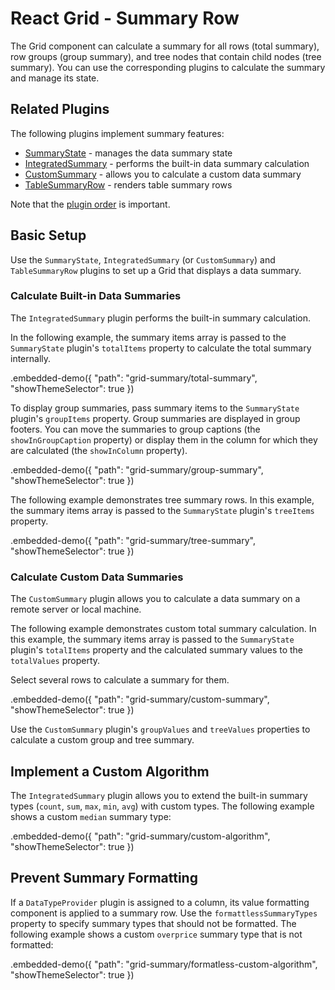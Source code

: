 # React Grid - Summary Row

The Grid component can calculate a summary for all rows (total summary), row groups (group summary), and tree nodes that contain child nodes (tree summary). You can use the corresponding plugins to calculate the summary and manage its state.

## Related Plugins

The following plugins implement summary features:

- [SummaryState](../reference/summary-state.md) - manages the data summary state
- [IntegratedSummary](../reference/integrated-summary.md) - performs the built-in data summary calculation
- [CustomSummary](../reference/custom-summary.md) - allows you to calculate a custom data summary
- [TableSummaryRow](../reference/table-summary-row.md) - renders table summary rows

Note that the [plugin order](./plugin-overview.md#plugin-order) is important.

## Basic Setup

Use the `SummaryState`, `IntegratedSummary` (or `CustomSummary`) and `TableSummaryRow` plugins to set up a Grid that displays a data summary.

### Calculate Built-in Data Summaries

The `IntegratedSummary` plugin performs the built-in summary calculation.

In the following example, the summary items array is passed to the `SummaryState` plugin's `totalItems` property to calculate the total summary internally.

.embedded-demo({ "path": "grid-summary/total-summary", "showThemeSelector": true })

To display group summaries, pass summary items to the `SummaryState` plugin's `groupItems` property. Group summaries are displayed in group footers. You can move the summaries to group captions (the `showInGroupCaption` property) or display them in the column for which they are calculated (the `showInColumn` property).

.embedded-demo({ "path": "grid-summary/group-summary", "showThemeSelector": true })

The following example demonstrates tree summary rows. In this example, the summary items array is passed to the `SummaryState` plugin's `treeItems` property.

.embedded-demo({ "path": "grid-summary/tree-summary", "showThemeSelector": true })

### Calculate Custom Data Summaries

The `CustomSummary` plugin allows you to calculate a data summary on a remote server or local machine.

The following example demonstrates custom total summary calculation. In this example, the summary items array is passed to the `SummaryState` plugin's `totalItems` property and the calculated summary values to the `totalValues` property.

Select several rows to calculate a summary for them.

.embedded-demo({ "path": "grid-summary/custom-summary", "showThemeSelector": true })

Use the `CustomSummary` plugin's `groupValues` and `treeValues` properties to calculate a custom group and tree summary.

## Implement a Custom Algorithm

The `IntegratedSummary` plugin allows you to extend the built-in summary types (`count`, `sum`, `max`, `min`, `avg`) with custom types. The following example shows a custom `median` summary type:

.embedded-demo({ "path": "grid-summary/custom-algorithm", "showThemeSelector": true })

## Prevent Summary Formatting

If a `DataTypeProvider` plugin is assigned to a column, its value formatting component is applied to a summary row. Use the `formattlessSummaryTypes` property to specify summary types that should not be formatted. The following example shows a custom `overprice` summary type that is not formatted:

.embedded-demo({ "path": "grid-summary/formatless-custom-algorithm", "showThemeSelector": true })
